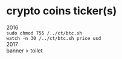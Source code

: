 <h1>crypto coins ticker(s)</h1>
2016<br>
<code>sudo chmod 755 /../ct/btc.sh</code><br /> 
<code>watch -n 30 /../ct/btc.sh price usd</code><br /> 
2017<br>
banner > toilet

